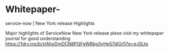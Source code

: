 # Whitepaper-
service-now | New York release Highlights 

Major highlights of ServiceNow New York release plese visit my whitepaper journal for good understanding
https://1drv.ms/b/s!AhoDmDCN8PQFgWRbg3yHeS7djOr5?e=qJ5Ltp
